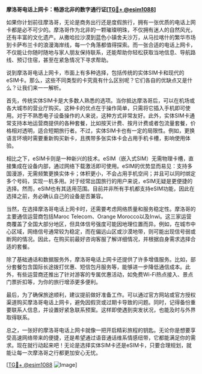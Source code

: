 **摩洛哥电话上网卡：畅游北非的数字通行证[[TG💪+ @esim1088](https://t.me/s/esim1088)]**

如果你计划前往摩洛哥，无论是商务出行还是度假旅行，拥有一张优质的电话上网卡都是必不可少的。摩洛哥作为北非的一颗璀璨明珠，不仅拥有迷人的自然风光，还有丰富的文化遗产。从撒哈拉沙漠到蓝色小镇舍夫沙万，从马拉喀什的繁华市场到卡萨布兰卡的浪漫海岸线，每一个角落都值得探索。而一张合适的电话上网卡，不仅能让你随时随地与家人朋友保持联系，还能帮助你轻松获取当地信息、导航路线、预订住宿，甚至在紧急情况下寻求帮助。

说到摩洛哥电话上网卡，市面上有多种选择，包括传统的实体SIM卡和现代的eSIM卡。那么，这些不同类型的卡究竟有什么区别呢？它们各自的优缺点又是什么？让我们来一一解析。

首先，传统实体SIM卡是大多数人熟悉的选项。当你抵达摩洛哥后，可以在机场或各大城市的营业厅购买。这种卡的优点在于操作简单，只需将它插入手机即可使用。对于不熟悉电子设备操作的人来说，这种方式非常友好。此外，实体SIM卡通常支持本地运营商提供的各种套餐，比如按天计费、按月计费或者包流量套餐，价格相对透明，适合短期旅行者。不过，实体SIM卡也有一定的局限性。例如，更换语言环境时需要重新购买新卡，且携带多张实体卡会占用手机卡槽，影响使用体验。

相比之下，eSIM卡则是一种新兴的技术。eSIM（嵌入式SIM）无需物理卡槽，直接集成在设备内部，通过网络下载激活即可使用。eSIM的优势显而易见：支持多国漫游，无需频繁更换实体卡；体积更小，不会占用手机空间；并且可以同时绑定多个号码，实现一机多用。对于经常出国旅行的用户来说，eSIM无疑是更便捷的选择。然而，eSIM也有其适用范围。目前并非所有手机都支持eSIM功能，因此在选择之前，务必确认自己的设备是否兼容。

当然，在选择摩洛哥电话上网卡时，还需要考虑网络质量和服务稳定性。摩洛哥的主要通信运营商包括Maroc Telecom、Orange Morocco以及Inwi。这三家运营商覆盖了全国大部分地区，但具体信号强度可能因地理位置而异。例如，在城市中心区域，网络信号通常较为稳定，而在偏远山区或沙漠地带，则可能出现信号弱或断网的情况。因此，在购买前最好咨询客服了解详细情况，并根据自身需求选择合适的套餐。

除了基础通话和数据服务外，摩洛哥电话上网卡还提供了许多增值服务。比如，部分套餐包含国际长途拨打优惠、短信包月服务等，能够进一步降低通信成本。此外，有些运营商还推出了针对游客的专属优惠活动，如免费Wi-Fi热点接入、景点门票折扣等，为你的旅行增添更多便利。

最后，为了确保旅途顺利，建议提前做好准备工作。可以通过官方网站或官方授权渠道购买摩洛哥电话上网卡，避免因假货或过期卡导致的问题。同时，记得备份重要联系人信息，并设置好紧急联系预案。这样即使遇到突发状况，也能及时与外界取得联系。

总之，一张好的摩洛哥电话上网卡就像一把开启精彩旅程的钥匙。无论你是想要享受高速网络带来的便捷，还是希望通过语音通话维系情感纽带，它都能满足你的需求。现在就行动起来吧！无论是选择实体SIM卡还是eSIM卡，只要合理规划，就能让每一次摩洛哥之行都更加安心无忧。

[[TG💪+ @esim1088](https://t.me/s/esim1088) ![Image](https://i.postimg.cc/4NQfJmqS/Snipaste-2025-05-13-00-14-12.png)]
